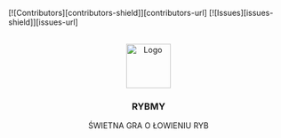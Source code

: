 [![Contributors][contributors-shield]][contributors-url]
[![Issues][issues-shield]][issues-url]

<br />
<div align="center">
  <a href="https://github.com/RybakProgramista/Rybmy">
    <img src="https://wykop.pl/cdn/c3201142/comment_EamMGme4d9c9YbC9CcBt4WGewHKXCFr7.jpg" alt="Logo" width="80" height="80">
  </a>

  <h3 align="center">RYBMY</h3>

  <p align="center">
    ŚWIETNA GRA O ŁOWIENIU RYB
  </p>
</div>
